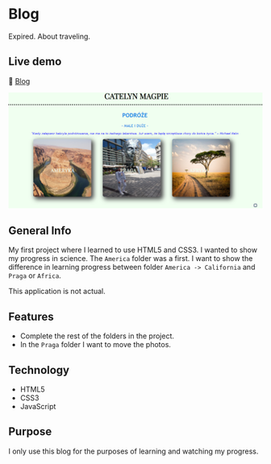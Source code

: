 # Blog
Expired. About traveling.

## Live demo
🔗 [Blog](https://catelyn99.github.io/Blog/blog)

![Blog](blog.png?raw=true "Blog")

## General Info
My first project where I learned to use HTML5 and CSS3.
I wanted to show my progress in science.
The ```America``` folder was a first. 
I want to show the difference in learning progress between folder
``` America -> California ``` and ``` Praga ``` or ``` Africa ```.

This application is not actual.

## Features
* Complete the rest of the folders in the project.
* In the ```Praga``` folder I want to move the photos.

## Technology
* HTML5
* CSS3
* JavaScript

## Purpose
I only use this blog for the purposes of learning and watching my progress.

